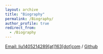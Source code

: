```yaml
---
layout: archive
title: "Biography"
permalink: /Biography/
author_profile: true
redirect_from:
  - /Biography
---
```


[Email: liu1405214289[at]163[dot]com](mailto:liu1405214289@163.com) / [Github](https://github.com/VAthree) 
